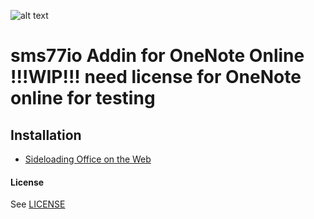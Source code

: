 ![alt text](https://www.sms77.io/wp-content/uploads/2019/07/sms77-Logo-400x79.png "sms77")
# sms77io Addin for OneNote Online !!!WIP!!! need license for OneNote online for testing

## Installation
- <a href="https://docs.microsoft.com/en-us/office/dev/add-ins/testing/sideload-office-add-ins-for-testing">Sideloading Office on the Web</a>

#### License
See [LICENSE](LICENSE)